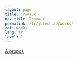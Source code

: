 ```yaml
---
layout: page
title: Travaux
nav_title: Travaux
permalink: /fr/jbtechlab/works/
ref: works
lang: fr
level: 1
---
```


[À propos](accueil.md)

